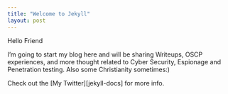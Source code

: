 ```yaml
---
title: "Welcome to Jekyll"
layout: post
---
```


Hello Friend

I’m going to start my blog here and will be sharing Writeups, OSCP experiences, and more thought related to Cyber Security, Espionage and Penetration testing. Also some Christianity sometimes:)

Check out the [My Twitter][jekyll-docs] for more info.

[My Twitter]: https://twitter.com/JimSolo38222052
